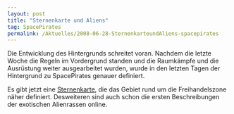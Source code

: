 ```yaml
---
layout: post
title: "Sternenkarte und Aliens"
tag: SpacePirates
permalink: /Aktuelles/2008-06-28-SternenkarteundAliens-spacepirates
---
```


Die Entwicklung des Hintergrunds schreitet voran. Nachdem die letzte Woche die Regeln im Vordergrund standen und die Raumkämpfe und die Ausrüstung weiter ausgearbeitet wurden, wurde in den letzten Tagen der Hintergrund zu SpacePirates genauer definiert.

Es gibt jetzt eine [Sternenkarte](https://spacepirates.jcgames.de/Weltraum/Sternenkarte/), die das Gebiet rund um die Freihandelszone näher definiert. Desweiteren sind auch schon die ersten Beschreibungen der exotischen Alienrassen online.

